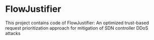 # FlowJustifier
This project contains code of FlowJustifier: An optimized trust-based request prioritization approach for mitigation of SDN controller DDoS attacks
